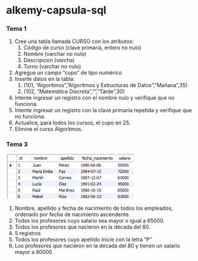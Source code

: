 # alkemy-capsula-sql

### Tema 1

1. Cree una tabla llamada CURSO con los atributos:
   1. Código de curso (clave primaria, entero no nulo)
   2. Nombre (varchar no nulo)
   3. Descripcion (varcha)
   4. Turno (varchar no nulo)
2. Agregue un campo “cupo” de tipo numérico
3. Inserte datos en la tabla:
   1. (101, “Algoritmos”,”Algoritmos y Estructuras de Datos”,”Mañana”,35)
   2. (102, “Matemática Discreta”,””,”Tarde”,30)
4. Intente ingresar un registro con el nombre nulo y verifique que no funciona.
5. Intente ingresar un registro con la clave primaria repetida y verifique que no funciona.
6. Actualice, para todos los cursos, el cupo en 25.
7. Elimine el curso Algoritmos.

### Tema 3

![](https://github.com/facundo-91/alkemy-capsula-sql/blob/master/tema3-tablaProfesor.png)

1. Nombre, apellido y fecha de nacimiento de todos los empleados, ordenado por fecha de nacimiento ascendente.
2. Todos los profesores cuyo salario sea mayor o igual a 65000.
3. Todos los profesores que nacieron en la década del 80.
4. 5 registros
5. Todos los profesores cuyo apellido inicie con la letra “P”
6. Los profesores que nacieron en la década del 80 y tienen un salario mayor a 80000

